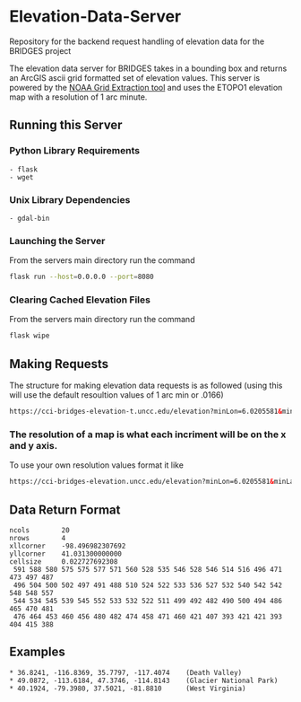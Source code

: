# Elevation-Data-Server
Repository for the backend request handling of elevation data for the BRIDGES project

The elevation data server for BRIDGES takes in a bounding box and returns an ArcGIS ascii grid formatted set of elevation values. This server is powered by the [NOAA Grid Extraction tool](https://www.ngdc.noaa.gov/mgg/global/) and uses the ETOPO1 elevation map with a resolution of 1 arc minute.

## Running this Server
### Python Library Requirements
    - flask
    - wget
    
### Unix Library Dependencies
    - gdal-bin

### Launching the Server
From the servers main directory run the command
```bash
flask run --host=0.0.0.0 --port=8080
```
### Clearing Cached Elevation Files
From the servers main directory run the command
```bash
flask wipe
```



## Making Requests
The structure for making elevation data requests is as followed (using this will use the default resoultion values of 1 arc min or .0166)
```html
https://cci-bridges-elevation-t.uncc.edu/elevation?minLon=6.0205581&minLat=46.10757&maxLon=9.707863&maxLat=47.77059
```



### The resolution of a map is what each incriment will be on the x and y axis. 

To use your own resolution values format it like
```html
https://cci-bridges-elevation.uncc.edu/elevation?minLon=6.0205581&minLat=46.10757&maxLon=9.707863&maxLat=47.77059&resX=.01&resY=.01
```
## Data Return Format
```
ncols        20
nrows        4
xllcorner    -98.496982307692
yllcorner    41.031300000000
cellsize     0.022727692308
 591 588 580 575 575 577 571 560 528 535 546 528 546 514 516 496 471 473 497 487 
 496 504 500 502 497 491 488 510 524 522 533 536 527 532 540 542 542 548 548 557
 544 534 545 539 545 552 533 532 522 511 499 492 482 490 500 494 486 465 470 481
 476 464 453 460 456 480 482 474 458 471 460 421 407 393 421 421 393 404 415 388
```

## Examples
    * 36.8241, -116.8369, 35.7797, -117.4074    (Death Valley)
    * 49.0872, -113.6184, 47.3746, -114.8143    (Glacier National Park)
    * 40.1924, -79.3980, 37.5021, -81.8810      (West Virginia)
